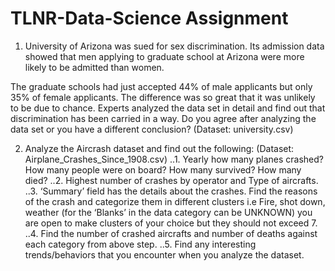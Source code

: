# TLNR-Data-Science Assignment

1.	University of Arizona was sued for sex discrimination. Its admission data showed that 
men applying to graduate school at Arizona were more likely to be admitted than women.

   The graduate schools had just accepted 44% of male applicants but only 35% of female 
applicants. The difference was so great that it was unlikely to be due to chance.
Experts analyzed the data set in detail and find out that discrimination has been carried
in a way. Do you agree after analyzing the data set or you have a different conclusion? 
(Dataset: university.csv)

2.	Analyze the Aircrash dataset and find out the following: 
(Dataset: Airplane_Crashes_Since_1908.csv)
..1. Yearly how many planes crashed? How many people were on board? How many survived? 
How many died?
..2. Highest number of crashes by operator and Type of aircrafts.
..3. ‘Summary’ field has the details about the crashes. Find the reasons of the crash and 
categorize them in different clusters i.e Fire, shot down, weather (for the ‘Blanks’ in 
the data category can be UNKNOWN) you are open to make clusters of your choice but they 
should not exceed 7.
..4. Find the number of crashed aircrafts and number of deaths against each category from 
above step.
..5. Find any interesting trends/behaviors that you encounter when you analyze the dataset.

